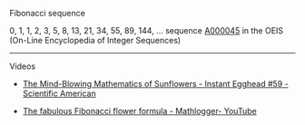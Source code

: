 Fibonacci sequence

0, 1, 1, 2, 3, 5, 8, 13, 21, 34, 55, 89, 144, ... sequence [A000045](https://oeis.org/A000045) in the OEIS (On-Line Encyclopedia of Integer Sequences)

- - - -

Videos
* [The Mind-Blowing Mathematics of Sunflowers - Instant Egghead #59 - Scientific American](https://youtu.be/z9d1mxgZ0ag?si=9dcFgcrvDFryqxR1)

* [The fabulous Fibonacci flower formula - Mathlogger- YouTube](https://youtu.be/_GkxCIW46to?si=75EPBmzOG6l_QpWD)
